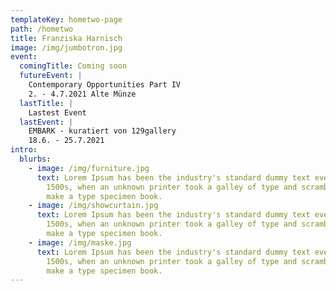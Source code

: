 ```yaml
---
templateKey: hometwo-page
path: /hometwo
title: Franziska Harnisch
image: /img/jumbotron.jpg
event:
  comingTitle: Coming soon
  futureEvent: |
    Contemporary Opportunities Part IV
    2. - 4.7.2021 Alte Münze
  lastTitle: |
    Lastest Event
  lastEvent: |
    EMBARK - kuratiert von 129gallery
    18.6. - 25.7.2021 
intro:
  blurbs:
    - image: /img/furniture.jpg
      text: Lorem Ipsum has been the industry's standard dummy text ever since the
        1500s, when an unknown printer took a galley of type and scrambled it to
        make a type specimen book.
    - image: /img/showcurtain.jpg
      text: Lorem Ipsum has been the industry's standard dummy text ever since the
        1500s, when an unknown printer took a galley of type and scrambled it to
        make a type specimen book.
    - image: /img/maske.jpg
      text: Lorem Ipsum has been the industry's standard dummy text ever since the
        1500s, when an unknown printer took a galley of type and scrambled it to
        make a type specimen book.
---
```

